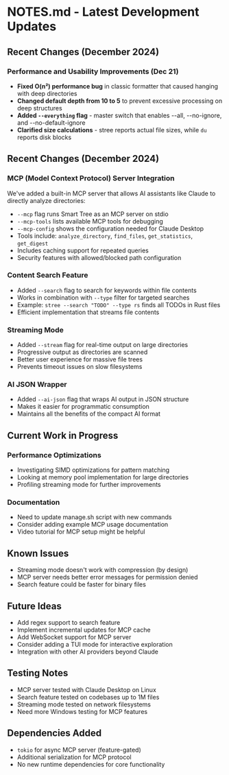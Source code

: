 # NOTES.md - Latest Development Updates

## Recent Changes (December 2024)

### Performance and Usability Improvements (Dec 21)
- **Fixed O(n²) performance bug** in classic formatter that caused hanging with deep directories
- **Changed default depth from 10 to 5** to prevent excessive processing on deep structures
- **Added `--everything` flag** - master switch that enables --all, --no-ignore, and --no-default-ignore
- **Clarified size calculations** - stree reports actual file sizes, while `du` reports disk blocks

## Recent Changes (December 2024)

### MCP (Model Context Protocol) Server Integration
We've added a built-in MCP server that allows AI assistants like Claude to directly analyze directories:
- `--mcp` flag runs Smart Tree as an MCP server on stdio
- `--mcp-tools` lists available MCP tools for debugging
- `--mcp-config` shows the configuration needed for Claude Desktop
- Tools include: `analyze_directory`, `find_files`, `get_statistics`, `get_digest`
- Includes caching support for repeated queries
- Security features with allowed/blocked path configuration

### Content Search Feature
- Added `--search` flag to search for keywords within file contents
- Works in combination with `--type` filter for targeted searches
- Example: `stree --search "TODO" --type rs` finds all TODOs in Rust files
- Efficient implementation that streams file contents

### Streaming Mode
- Added `--stream` flag for real-time output on large directories
- Progressive output as directories are scanned
- Better user experience for massive file trees
- Prevents timeout issues on slow filesystems

### AI JSON Wrapper
- Added `--ai-json` flag that wraps AI output in JSON structure
- Makes it easier for programmatic consumption
- Maintains all the benefits of the compact AI format

## Current Work in Progress

### Performance Optimizations
- Investigating SIMD optimizations for pattern matching
- Looking at memory pool implementation for large directories
- Profiling streaming mode for further improvements

### Documentation
- Need to update manage.sh script with new commands
- Consider adding example MCP usage documentation
- Video tutorial for MCP setup might be helpful

## Known Issues
- Streaming mode doesn't work with compression (by design)
- MCP server needs better error messages for permission denied
- Search feature could be faster for binary files

## Future Ideas
- Add regex support to search feature
- Implement incremental updates for MCP cache
- Add WebSocket support for MCP server
- Consider adding a TUI mode for interactive exploration
- Integration with other AI providers beyond Claude

## Testing Notes
- MCP server tested with Claude Desktop on Linux
- Search feature tested on codebases up to 1M files
- Streaming mode tested on network filesystems
- Need more Windows testing for MCP features

## Dependencies Added
- `tokio` for async MCP server (feature-gated)
- Additional serialization for MCP protocol
- No new runtime dependencies for core functionality